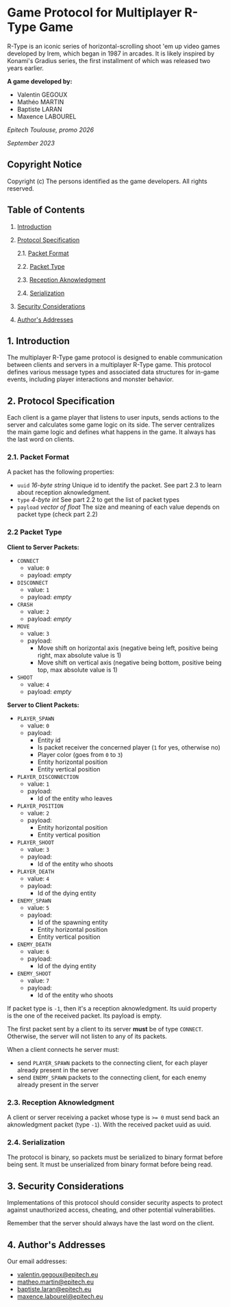# Game Protocol for Multiplayer R-Type Game

R-Type is an iconic series of horizontal-scrolling shoot 'em up video games developed by Irem, which began in 1987 in arcades. It is likely inspired by Konami's Gradius series, the first installment of which was released two years earlier.

**A game developed by:**
- Valentin GEGOUX
- Mathéo MARTIN
- Baptiste LARAN
- Maxence LABOUREL

*Epitech Toulouse, promo 2026*

*September 2023*

## Copyright Notice

Copyright (c) The persons identified as the game developers.  All rights reserved.

## Table of Contents

1. [Introduction](#1-introduction)
2. [Protocol Specification](#2-protocol-specification)

   2.1. [Packet Format](#21-packet-format)

   2.2. [Packet Type](#22-packet-type)

   2.3. [Reception Aknowledgment](#23-reception-aknowledgment)

   2.4. [Serialization](#24-serialization)

3. [Security Considerations](#3-security-considerations)
4. [Author's Addresses](#5-authors-addresses)

## 1. Introduction

The multiplayer R-Type game protocol is designed to enable communication
between clients and servers in a multiplayer R-Type game. This protocol
defines various message types and associated data structures for in-game
events, including player interactions and monster behavior.

## 2. Protocol Specification

Each client is a game player that listens to user inputs, sends actions to the server and calculates some game logic on its side. The server centralizes the main game logic and defines what happens in the game. It always has the last word on clients.

### 2.1. Packet Format

A packet has the following properties:
- `uuid` *16-byte string* Unique id to identify the packet. See part 2.3 to learn about reception aknowledgment.
- `type` *4-byte int* See part 2.2 to get the list of packet types
- `payload` *vector of float* The size and meaning of each value depends on packet type (check part 2.2)

### 2.2 Packet Type

**Client to Server Packets:**
- `CONNECT`
   - value: `0`
   - payload: *empty*
- `DISCONNECT`
   - value: `1`
   - payload: *empty*
- `CRASH`
   - value: `2`
   - payload: *empty*
- `MOVE`
   - value: `3`
   - payload:
      - Move shift on horizontal axis (negative being left, positive being right, max absolute value is 1)
      - Move shift on vertical axis (negative being bottom, positive being top, max absolute value is 1)
- `SHOOT`
   - value: `4`
   - payload: *empty*

**Server to Client Packets:**
- `PLAYER_SPAWN`
  - value: `0`
  - payload:
     - Entity id
     - Is packet receiver the concerned player (`1` for yes, otherwise no)
     - Player color (goes from `0` to `3`)
     - Entity horizontal position
     - Entity vertical position
- `PLAYER_DISCONNECTION`
  - value: `1`
  - payload:
     - Id of the entity who leaves
- `PLAYER_POSITION`
  - value: `2`
  - payload:
     - Entity horizontal position
     - Entity vertical position
- `PLAYER_SHOOT`
   - value: `3`
   - payload:
      - Id of the entity who shoots
- `PLAYER_DEATH`
   - value: `4`
   - payload:
      - Id of the dying entity
- `ENEMY_SPAWN`
   - value: `5`
   - payload:
      - Id of the spawning entity
      - Entity horizontal position
      - Entity vertical position
- `ENEMY_DEATH`
   - value: `6`
   - payload:
      - Id of the dying entity
- `ENEMY_SHOOT`
   - value: `7`
   - payload:
      - Id of the entity who shoots

If packet type is `-1`, then it's a reception aknowledgment. Its uuid property is the one of the received packet. Its payload is empty.

The first packet sent by a client to its server **must** be of type `CONNECT`. Otherwise, the server will not listen to any of its packets.

When a client connects he server must:
   - send `PLAYER_SPAWN` packets to the connecting client, for each player already present in the server
   - send `ENEMY_SPAWN` packets to the connecting client, for each enemy already present in the server

### 2.3. Reception Aknowledgment

A client or server receiving a packet whose type is `>= 0` must send back an aknowledgment packet (type `-1`). With the received packet uuid as uuid.

### 2.4. Serialization

The protocol is binary, so packets must be serialized to binary format before being sent. It must be unserialized from binary format before being read.

## 3. Security Considerations

Implementations of this protocol should consider security aspects to protect against unauthorized access, cheating, and other potential vulnerabilities.

Remember that the server should always have the last word on the client.

## 4. Author's Addresses

Our email addresses:
- valentin.gegoux@epitech.eu
- matheo.martin@epitech.eu
- baptiste.laran@epitech.eu
- maxence.labourel@epitech.eu
